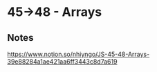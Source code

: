 # 45->48 - Arrays

## Notes

https://www.notion.so/nhiyngo/JS-45-48-Arrays-39e88284a1ae421aa6ff3443c8d7a619